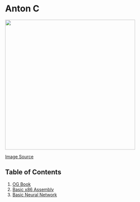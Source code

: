 # Anton C

<image src='images/cprogramming.jpeg' width='420' height='420'>

[Image Source](https://github.com/cat-milk/Anime-Girls-Holding-Programming-Books/blob/master/C/Renge_Reading_C_Programming_Language.jpg)

## Table of Contents

1. [OG Book](docs/ogBook.pdf)
1. [Basic x86 Assembly](basic/x86assembly/README.md)
2. [Basic Neural Network](basic/neuralnetwork/xor/README.md)
